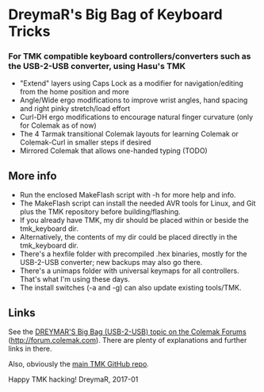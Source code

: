 DreymaR's Big Bag of Keyboard Tricks
====================================

### For TMK compatible keyboard controllers/converters such as the USB-2-USB converter, using Hasu's TMK

* "Extend" layers using Caps Lock as a modifier for navigation/editing from the home position and more
* Angle/Wide ergo modifications to improve wrist angles, hand spacing and right pinky stretch/load effort
* Curl-DH ergo modifications to encourage natural finger curvature (only for Colemak as of now)
* The 4 Tarmak transitional Colemak layouts for learning Colemak or Colemak-Curl in smaller steps if desired
* Mirrored Colemak that allows one-handed typing (TODO)

More info
---------

* Run the enclosed MakeFlash script with -h for more help and info.
* The MakeFlash script can install the needed AVR tools for Linux, and Git plus the TMK repository before building/flashing.
* If you already have TMK, my dir should be placed within or beside the tmk_keyboard dir.
* Alternatively, the contents of my dir could be placed directly in the tmk_keyboard dir.
* There's a hexfile folder with precompiled .hex binaries, mostly for the USB-2-USB converter; new backups may also go there.
* There's a unimaps folder with universal keymaps for all controllers. That's what I'm using these days.
* The install switches (-a and -g) can also update existing tools/TMK.


Links
-----

See the [DREYMAR'S Big Bag (USB-2-USB) topic on the Colemak Forums](http://forum.colemak.com/viewtopic.php?id=2158) (http://forum.colemak.com).
There are plenty of explanations and further links in there.

Also, obviously the [main TMK GitHub repo](https://github.com/tmk/tmk_keyboard).

Happy TMK hacking!
DreymaR, 2017-01
